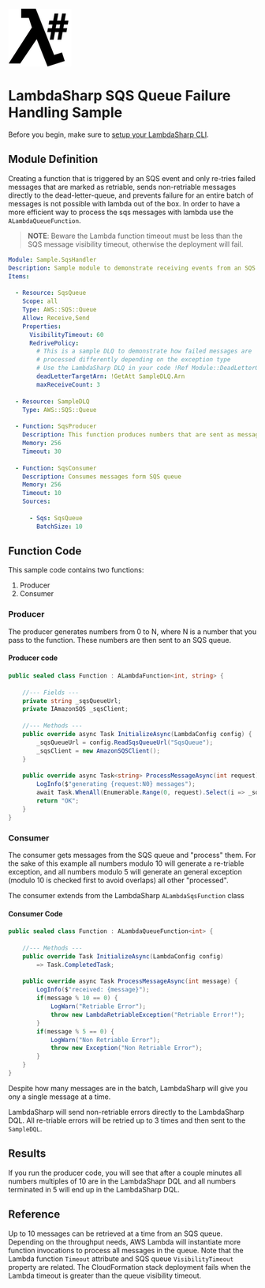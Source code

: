 ![λ#](../../Docs/images/LambdaSharpLogo.png)

# LambdaSharp SQS Queue Failure Handling Sample

Before you begin, make sure to [setup your LambdaSharp CLI](https://lambdasharp.net/articles/Setup.html).

## Module Definition

Creating a function that is triggered by an SQS event and only re-tries failed messages that are marked as retriable, sends non-retriable messages
directly to the dead-letter-queue, and prevents failure for an entire batch of messages is not possible with lambda out of the box.
In order to have a more efficient way to process the sqs messages with lambda use the `ALambdaQueueFunction`.

> **NOTE**: Beware the Lambda function timeout must be less than the SQS message visibility timeout, otherwise the deployment will fail.

```yaml
Module: Sample.SqsHandler
Description: Sample module to demonstrate receiving events from an SQS queue
Items:

  - Resource: SqsQueue
    Scope: all
    Type: AWS::SQS::Queue
    Allow: Receive,Send
    Properties:
      VisibilityTimeout: 60
      RedrivePolicy:
        # This is a sample DLQ to demonstrate how failed messages are
        # processed differently depending on the exception type
        # Use the LambdaSharp DLQ in your code !Ref Module::DeadLetterQueue
        deadLetterTargetArn: !GetAtt SampleDLQ.Arn
        maxReceiveCount: 3

  - Resource: SampleDLQ
    Type: AWS::SQS::Queue

  - Function: SqsProducer
    Description: This function produces numbers that are sent as messages to the SQS queue
    Memory: 256
    Timeout: 30

  - Function: SqsConsumer
    Description: Consumes messages form SQS queue
    Memory: 256
    Timeout: 10
    Sources:

      - Sqs: SqsQueue
        BatchSize: 10
```

## Function Code
This sample code contains two functions:

1. Producer
1. Consumer

### Producer
The producer generates numbers from 0 to N, where N is a number that you pass to the function. These numbers are then sent to an SQS queue.

#### Producer code

```csharp
public sealed class Function : ALambdaFunction<int, string> {

    //--- Fields ---
    private string _sqsQueueUrl;
    private IAmazonSQS _sqsClient;

    //--- Methods ---
    public override async Task InitializeAsync(LambdaConfig config) {
        _sqsQueueUrl = config.ReadSqsQueueUrl("SqsQueue");
        _sqsClient = new AmazonSQSClient();
    }

    public override async Task<string> ProcessMessageAsync(int request) {
        LogInfo($"generating {request:N0} messages");
        await Task.WhenAll(Enumerable.Range(0, request).Select(i => _sqsClient.SendMessageAsync(_sqsQueueUrl, i.ToString())));
        return "OK";
    }
}
```

### Consumer
The consumer gets messages from the SQS queue and "process" them. For the sake of this example all numbers modulo 10 will generate a re-triable exception,
and all numbers modulo 5 will generate an general exception (modulo 10 is checked first to avoid overlaps) all other "processed".

The consumer extends from the LambdaSharp `ALambdaSqsFunction` class

#### Consumer Code

```csharp
public sealed class Function : ALambdaQueueFunction<int> {

    //--- Methods ---
    public override Task InitializeAsync(LambdaConfig config)
        => Task.CompletedTask;

    public override async Task ProcessMessageAsync(int message) {
        LogInfo($"received: {message}");
        if(message % 10 == 0) {
            LogWarn("Retriable Error");
            throw new LambdaRetriableException("Retriable Error!");
        }
        if(message % 5 == 0) {
            LogWarn("Non Retriable Error");
            throw new Exception("Non Retriable Error");
        }
    }
}
```

Despite how many messages are in the batch, LambdaSharp will give you ony a single message at a time.

LambdaSharp will send non-retriable errors directly to the LambdaSharp DQL. All re-triable errors will be retried up to 3 times and then sent to the `SampleDQL`.

## Results

If you run the producer code, you will see that after a couple minutes all numbers multiples of 10 are in the LambdaShapr DQL and all numbers terminated in 5 will end up in the LambdaSharp DQL.

## Reference

Up to 10 messages can be retrieved at a time from an SQS queue. Depending on the throughput needs, AWS Lambda will instantiate more function invocations to process all messages in the queue. Note that the Lambda function `Timeout` attribute and SQS queue `VisibilityTimeout` property are related. The CloudFormation stack deployment fails when the Lambda timeout is greater than the queue visibility timeout.